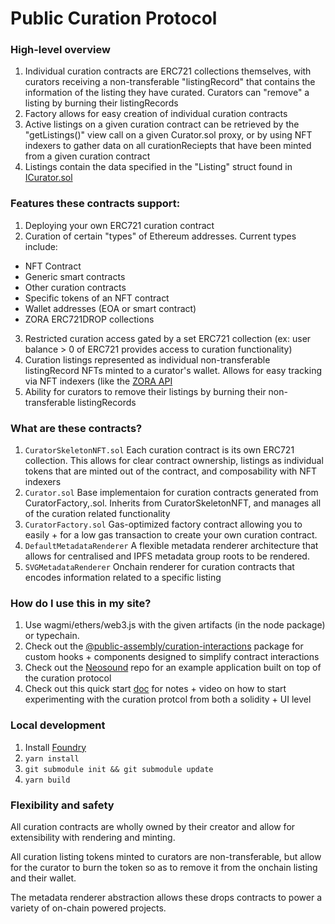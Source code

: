 # Public Curation Protocol

### High-level overview
1. Individual curation contracts are ERC721 collections themselves, with curators receiving a non-transferable "listingRecord" that contains the information of the listing they have curated. Curators can "remove" a listing by burning their listingRecords
2. Factory allows for easy creation of individual curation contracts
3. Active listings on a given curation contract can be retrieved by the "getListings()" view call on a given Curator.sol proxy, or by using NFT indexers to gather data on all curationReciepts that have been minted from a given curation contract
4. Listings contain the data specified in the "Listing" struct found in [ICurator.sol](https://github.com/public-assembly/curation-protocol/blob/main/src/interfaces/ICurator.sol)

### Features these contracts support:

1. Deploying your own ERC721 curation contract
2. Curation of certain "types" of Ethereum addresses. Current types include:
- NFT Contract
- Generic smart contracts
- Other curation contracts
- Specific tokens of an NFT contract
- Wallet addresses (EOA or smart contract)
- ZORA ERC721DROP collections
3. Restricted curation access gated by a set ERC721 collection (ex: user balance > 0 of ERC721 provides access to curation functionality)
4. Curation listings represented as individual non-transferable listingRecord NFTs minted to a curator's wallet. Allows for easy tracking via NFT indexers (like the [ZORA API](https://api.zora.co/)
5. Ability for curators to remove their listings by burning their non-transferable listingRecords


### What are these contracts?
1. `CuratorSkeletonNFT.sol`
   Each curation contract is its own ERC721 collection. This allows for clear contract ownership, listings as individual tokens that are minted out of the contract, and composability with NFT indexers
2. `Curator.sol`
   Base implementaion for curation contracts generated from CuratorFactory,.sol. Inherits from CuratorSkeletonNFT, and manages all of the curation related functionality  
3. `CuratorFactory.sol`
   Gas-optimized factory contract allowing you to easily + for a low gas transaction to create your own curation contract.   
4. `DefaultMetadataRenderer`
   A flexible metadata renderer architecture that allows for centralised and IPFS metadata group roots to be rendered.
5. `SVGMetadataRenderer`
   Onchain renderer for curation contracts that encodes information related to a specific listing

### How do I use this in my site?

1. Use wagmi/ethers/web3.js with the given artifacts (in the node package) or typechain.
2. Check out the [@public-assembly/curation-interactions](https://www.npmjs.com/package/@public-assembly/curation-interactions) package for custom hooks + components designed to simplify contract interactions
3. Check out the [Neosound](https://github.com/public-assembly/neosound) repo for an example application built on top of the curation protocol
4. Check out this quick start [doc](https://docs.google.com/document/d/1pD7kf5OsY_80oqTEQy6BTJZ4v22cnZ-1kT8d3vU5Gbw/edit) for notes + video on how to start experimenting with the curation protcol from both a solidity + UI level

### Local development

1. Install [Foundry](https://github.com/foundry-rs/foundry)
2. `yarn install`
3. `git submodule init && git submodule update`
4. `yarn build` 

### Flexibility and safety

All curation contracts are wholly owned by their creator and allow for extensibility with rendering and minting.

All curation listing tokens minted to curators are non-transferable, but allow for the curator to burn the token so as to remove it from the onchain listing and their wallet.

The metadata renderer abstraction allows these drops contracts to power a variety of on-chain powered projects.
